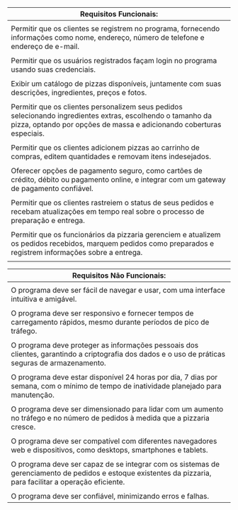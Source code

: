 | Requisitos Funcionais:                                                                                                                                                              |
| ----------------------------------------------------------------------------------------------------------------------------------------------------------------------------------- |
|                                                                                                                                                                                     |
| Permitir que os clientes se registrem no programa, fornecendo informações como nome, endereço, número de telefone e endereço de e-mail.                                             |
|                                                                                                                                                                                     |
| Permitir que os usuários registrados façam login no programa usando suas credenciais.                                                                                               |
|                                                                                                                                                                                     |
| Exibir um catálogo de pizzas disponíveis, juntamente com suas descrições, ingredientes, preços e fotos.                                                                             |
|                                                                                                                                                                                     |
| Permitir que os clientes personalizem seus pedidos selecionando ingredientes extras, escolhendo o tamanho da pizza, optando por opções de massa e adicionando coberturas especiais. |
|                                                                                                                                                                                     |
| Permitir que os clientes adicionem pizzas ao carrinho de compras, editem quantidades e removam itens indesejados.                                                                   |
|                                                                                                                                                                                     |
| Oferecer opções de pagamento seguro, como cartões de crédito, débito ou pagamento online, e integrar com um gateway de pagamento confiável.                                         |
|                                                                                                                                                                                     |
| Permitir que os clientes rastreiem o status de seus pedidos e recebam atualizações em tempo real sobre o processo de preparação e entrega.                                          |
|                                                                                                                                                                                     |
| Permitir que os funcionários da pizzaria gerenciem e atualizem os pedidos recebidos, marquem pedidos como preparados e registrem informações sobre a entrega.                       |
|                                                                                                                                                                                     |

| Requisitos Não Funcionais:                                                                                                                                  |
| ----------------------------------------------------------------------------------------------------------------------------------------------------------- |
|                                                                                                                                                             |
| O programa deve ser fácil de navegar e usar, com uma interface intuitiva e amigável.                                                                        |
|                                                                                                                                                             |
| O programa deve ser responsivo e fornecer tempos de carregamento rápidos, mesmo durante períodos de pico de tráfego.                                        |
|                                                                                                                                                             |
| O programa deve proteger as informações pessoais dos clientes, garantindo a criptografia dos dados e o uso de práticas seguras de armazenamento.            |
|                                                                                                                                                             |
| O programa deve estar disponível 24 horas por dia, 7 dias por semana, com o mínimo de tempo de inatividade planejado para manutenção.                       |
|                                                                                                                                                             |
| O programa deve ser dimensionado para lidar com um aumento no tráfego e no número de pedidos à medida que a pizzaria cresce.                                |
|                                                                                                                                                             |
| O programa deve ser compatível com diferentes navegadores web e dispositivos, como desktops, smartphones e tablets.                                         |
|                                                                                                                                                             |
| O programa deve ser capaz de se integrar com os sistemas de gerenciamento de pedidos e estoque existentes da pizzaria, para facilitar a operação eficiente. |
|                                                                                                                                                             |
| O programa deve ser confiável, minimizando erros e falhas.                                                                                                  |
